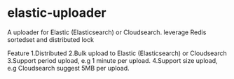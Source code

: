 # elastic-uploader
A uploader for Elastic (Elasticsearch) or Cloudsearch. leverage Redis sortedset and distributed lock

Feature
  1.Distributed
  2.Bulk upload to Elastic (Elasticsearch) or Cloudsearch
  3.Support period upload, e.g 1 minute per upload.
  4.Support size upload, e.g Cloudsearch suggest 5MB per upload.
